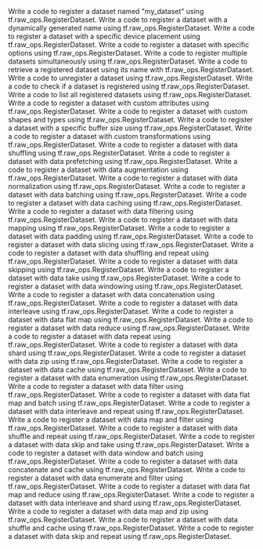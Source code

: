 Write a code to register a dataset named "my_dataset" using tf.raw_ops.RegisterDataset.
Write a code to register a dataset with a dynamically generated name using tf.raw_ops.RegisterDataset.
Write a code to register a dataset with a specific device placement using tf.raw_ops.RegisterDataset.
Write a code to register a dataset with specific options using tf.raw_ops.RegisterDataset.
Write a code to register multiple datasets simultaneously using tf.raw_ops.RegisterDataset.
Write a code to retrieve a registered dataset using its name with tf.raw_ops.RegisterDataset.
Write a code to unregister a dataset using tf.raw_ops.RegisterDataset.
Write a code to check if a dataset is registered using tf.raw_ops.RegisterDataset.
Write a code to list all registered datasets using tf.raw_ops.RegisterDataset.
Write a code to register a dataset with custom attributes using tf.raw_ops.RegisterDataset.
Write a code to register a dataset with custom shapes and types using tf.raw_ops.RegisterDataset.
Write a code to register a dataset with a specific buffer size using tf.raw_ops.RegisterDataset.
Write a code to register a dataset with custom transformations using tf.raw_ops.RegisterDataset.
Write a code to register a dataset with data shuffling using tf.raw_ops.RegisterDataset.
Write a code to register a dataset with data prefetching using tf.raw_ops.RegisterDataset.
Write a code to register a dataset with data augmentation using tf.raw_ops.RegisterDataset.
Write a code to register a dataset with data normalization using tf.raw_ops.RegisterDataset.
Write a code to register a dataset with data batching using tf.raw_ops.RegisterDataset.
Write a code to register a dataset with data caching using tf.raw_ops.RegisterDataset.
Write a code to register a dataset with data filtering using tf.raw_ops.RegisterDataset.
Write a code to register a dataset with data mapping using tf.raw_ops.RegisterDataset.
Write a code to register a dataset with data padding using tf.raw_ops.RegisterDataset.
Write a code to register a dataset with data slicing using tf.raw_ops.RegisterDataset.
Write a code to register a dataset with data shuffling and repeat using tf.raw_ops.RegisterDataset.
Write a code to register a dataset with data skipping using tf.raw_ops.RegisterDataset.
Write a code to register a dataset with data take using tf.raw_ops.RegisterDataset.
Write a code to register a dataset with data windowing using tf.raw_ops.RegisterDataset.
Write a code to register a dataset with data concatenation using tf.raw_ops.RegisterDataset.
Write a code to register a dataset with data interleave using tf.raw_ops.RegisterDataset.
Write a code to register a dataset with data flat map using tf.raw_ops.RegisterDataset.
Write a code to register a dataset with data reduce using tf.raw_ops.RegisterDataset.
Write a code to register a dataset with data repeat using tf.raw_ops.RegisterDataset.
Write a code to register a dataset with data shard using tf.raw_ops.RegisterDataset.
Write a code to register a dataset with data zip using tf.raw_ops.RegisterDataset.
Write a code to register a dataset with data cache using tf.raw_ops.RegisterDataset.
Write a code to register a dataset with data enumeration using tf.raw_ops.RegisterDataset.
Write a code to register a dataset with data filter using tf.raw_ops.RegisterDataset.
Write a code to register a dataset with data flat map and batch using tf.raw_ops.RegisterDataset.
Write a code to register a dataset with data interleave and repeat using tf.raw_ops.RegisterDataset.
Write a code to register a dataset with data map and filter using tf.raw_ops.RegisterDataset.
Write a code to register a dataset with data shuffle and repeat using tf.raw_ops.RegisterDataset.
Write a code to register a dataset with data skip and take using tf.raw_ops.RegisterDataset.
Write a code to register a dataset with data window and batch using tf.raw_ops.RegisterDataset.
Write a code to register a dataset with data concatenate and cache using tf.raw_ops.RegisterDataset.
Write a code to register a dataset with data enumerate and filter using tf.raw_ops.RegisterDataset.
Write a code to register a dataset with data flat map and reduce using tf.raw_ops.RegisterDataset.
Write a code to register a dataset with data interleave and shard using tf.raw_ops.RegisterDataset.
Write a code to register a dataset with data map and zip using tf.raw_ops.RegisterDataset.
Write a code to register a dataset with data shuffle and cache using tf.raw_ops.RegisterDataset.
Write a code to register a dataset with data skip and repeat using tf.raw_ops.RegisterDataset.
